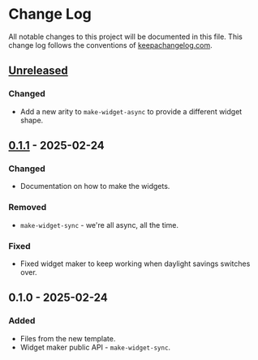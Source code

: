 # Change Log
All notable changes to this project will be documented in this file. This change log follows the conventions of [keepachangelog.com](http://keepachangelog.com/).

## [Unreleased]
### Changed
- Add a new arity to `make-widget-async` to provide a different widget shape.

## [0.1.1] - 2025-02-24
### Changed
- Documentation on how to make the widgets.

### Removed
- `make-widget-sync` - we're all async, all the time.

### Fixed
- Fixed widget maker to keep working when daylight savings switches over.

## 0.1.0 - 2025-02-24
### Added
- Files from the new template.
- Widget maker public API - `make-widget-sync`.

[Unreleased]: https://sourcehost.site/your-name/twitter-apis/compare/0.1.1...HEAD
[0.1.1]: https://sourcehost.site/your-name/twitter-apis/compare/0.1.0...0.1.1
